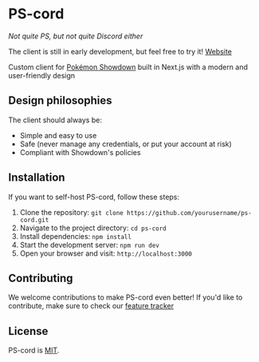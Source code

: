 # PS-cord

_Not quite PS, but not quite Discord either_

The client is still in early development, but feel free to try it! [Website](https://ps-cord.com/)

Custom client for [Pokémon Showdown](play.pokemonshowdown.com) built in Next.js with a modern and user-friendly design


## Design philosophies

The client should always be:

- Simple and easy to use
- Safe (never manage any credentials, or put your account at risk)
- Compliant with Showdown's policies


## Installation

If you want to self-host PS-cord, follow these steps:

1. Clone the repository: `git clone https://github.com/yourusername/ps-cord.git`
2. Navigate to the project directory: `cd ps-cord`
3. Install dependencies: `npm install`
4. Start the development server: `npm run dev`
5. Open your browser and visit: `http://localhost:3000`

## Contributing

We welcome contributions to make PS-cord even better! If you'd like to contribute, make sure to check our [feature tracker](https://github.com/users/singiamtel/projects/1)

## License

PS-cord is [MIT](https://opensource.org/licenses/MIT).

